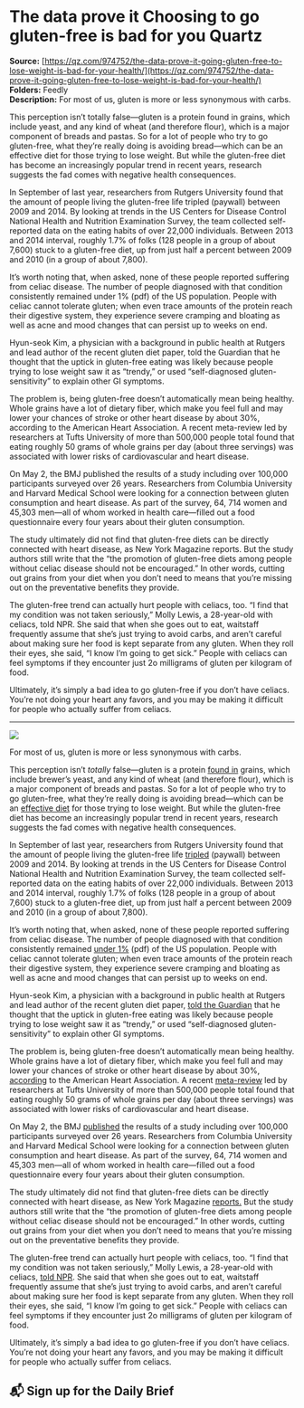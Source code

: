 # The data prove it Choosing to go gluten-free is bad for you Quartz

**Source:** [https://qz.com/974752/the-data-prove-it-going-gluten-free-to-lose-weight-is-bad-for-your-health/](https://qz.com/974752/the-data-prove-it-going-gluten-free-to-lose-weight-is-bad-for-your-health/)  
**Folders:** Feedly  
**Description:** For most of us, gluten is more or less synonymous with carbs.

This perception isn’t totally false—gluten is a protein found in grains, which include yeast, and any kind of wheat (and therefore flour), which is a major component of breads and pastas. So for a lot of people who try to go gluten-free, what they’re really doing is avoiding bread—which can be an effective diet for those trying to lose weight. But while the gluten-free diet has become an increasingly popular trend in recent years, research suggests the fad comes with negative health consequences.

In September of last year, researchers from Rutgers University found that the amount of people living the gluten-free life tripled (paywall) between 2009 and 2014. By looking at trends in the US Centers for Disease Control National Health and Nutrition Examination Survey, the team collected self-reported data on the eating habits of over 22,000 individuals. Between 2013 and 2014 interval, roughly 1.7% of folks (128 people in a group of about 7,600) stuck to a gluten-free diet, up from just half a percent between 2009 and 2010 (in a group of about 7,800).

It’s worth noting that, when asked, none of these people reported suffering from celiac disease. The number of people diagnosed with that condition consistently remained under 1% (pdf) of the US population. People with celiac cannot tolerate gluten; when even trace amounts of the protein reach their digestive system, they experience severe cramping and bloating as well as acne and mood changes that can persist up to weeks on end.

Hyun-seok Kim, a physician with a background in public health at Rutgers and lead author of the recent gluten diet paper, told the Guardian that he thought that the uptick in gluten-free eating was likely because people trying to lose weight saw it as “trendy,” or used “self-diagnosed gluten-sensitivity” to explain other GI symptoms.

The problem is, being gluten-free doesn’t automatically mean being healthy. Whole grains have a lot of dietary fiber, which make you feel full and may lower your chances of stroke or other heart disease by about 30%, according to the American Heart Association. A recent meta-review led by researchers at Tufts University of more than 500,000 people total found that eating roughly 50 grams of whole grains per day (about three servings) was associated with lower risks of cardiovascular and heart disease.

On May 2, the BMJ published the results of a study including over 100,000 participants surveyed over 26 years. Researchers from Columbia University and Harvard Medical School were looking for a connection between gluten consumption and heart disease. As part of the survey, 64, 714 women and 45,303 men—all of whom worked in health care—filled out a food questionnaire every four years about their gluten consumption.

The study ultimately did not find that gluten-free diets can be directly connected with heart disease, as New York Magazine reports. But the study authors still write that the “the promotion of gluten-free diets among people without celiac disease should not be encouraged.” In other words, cutting out grains from your diet when you don’t need to means that you’re missing out on the preventative benefits they provide.

The gluten-free trend can actually hurt people with celiacs, too. “I find that my condition was not taken seriously,” Molly Lewis, a 28-year-old with celiacs, told NPR. She said that when she goes out to eat, waitstaff frequently assume that she’s just trying to avoid carbs, and aren’t careful about making sure her food is kept separate from any gluten. When they roll their eyes, she said, “I know I’m going to get sick.” People with celiacs can feel symptoms if they encounter just 2o milligrams of gluten per kilogram of food.

Ultimately, it’s simply a bad idea to go gluten-free if you don’t have celiacs. You’re not doing your heart any favors, and you may be making it difficult for people who actually suffer from celiacs.


---

<div><div><div><picture><img src="https://qz.com/cdn-cgi/image/width=1024%2Cquality=85%2Cformat=auto/https://assets.qz.com/media/8db7205e2fadd724fcb3f5fb3e4c3e17.jpg"></picture></div><p>For most of us, gluten is more or less synonymous with carbs.</p></div><div><p>This perception isn’t <em>totally </em>false—gluten is a protein <a href="https://celiac.org/live-gluten-free/glutenfreediet/sources-of-gluten/">found in</a> grains, which include brewer’s yeast, and any kind of wheat (and therefore flour), which is a major component of breads and pastas. So for a lot of people who try to go gluten-free, what they’re really doing is avoiding bread—which can be an <a href="https://www.cureceliacdisease.org/wp-content/uploads/341_CDCFactSheets8_FactsFigures.pdf">effective diet</a> for those trying to lose weight. But while the gluten-free diet has become an increasingly popular trend in recent years, research suggests the fad comes with negative health consequences.</p></div><div><p>In September of last year, researchers from Rutgers University found that the amount of people living the gluten-free life <a href="http://jamanetwork.com/journals/jamainternalmedicine/article-abstract/2547202">tripled</a> (paywall) between 2009 and 2014. By looking at trends in the US Centers for Disease Control National Health and Nutrition Examination Survey, the team collected self-reported data on the eating habits of over 22,000 individuals. Between 2013 and 2014 interval, roughly 1.7% of folks (128 people in a group of about 7,600) stuck to a gluten-free diet, up from just half a percent between 2009 and 2010 (in a group of about 7,800).</p></div><div><p>It’s worth noting that, when asked, none of these people reported suffering from celiac disease. The number of people diagnosed with that condition consistently remained <a href="https://www.cureceliacdisease.org/wp-content/uploads/341_CDCFactSheets8_FactsFigures.pdf">under 1%</a> (pdf) of the US population. People with celiac cannot tolerate gluten; when even trace amounts of the protein reach their digestive system, they experience severe cramping and bloating as well as acne and mood changes that can persist up to weeks on end.</p></div><div><p>Hyun-seok Kim, a physician with a background in public health at Rutgers and lead author of the recent gluten diet paper, <a href="https://www.theguardian.com/society/2016/sep/06/gluten-free-eating-celiac-disease-marketing-trend-diet">told the Guardian</a> that he thought that the uptick in gluten-free eating was likely because people trying to lose weight saw it as “trendy,” or used “self-diagnosed gluten-sensitivity” to explain other GI symptoms.</p></div><div><p>The problem is, being gluten-free doesn’t automatically mean being healthy. Whole grains have a lot of dietary fiber, which make you feel full and may lower your chances of stroke or other heart disease by about 30%, <a href="http://www.heart.org/HEARTORG/HealthyLiving/HealthyEating/Nutrition/The-Greatness-of-Whole-Grains_UCM_455739_Article.jsp#.WQoYyFPyv-Y">according</a> to the American Heart Association. A recent <a href="http://journals.plos.org/plosone/article?id=10.1371/journal.pone.0175149">meta-review</a> led by researchers at Tufts University of more than 500,000 people total found that eating roughly 50 grams of whole grains per day (about three servings) was associated with lower risks of cardiovascular and heart disease.</p></div><div><p>On May 2, the BMJ <a href="http://www.bmj.com/content/357/bmj.j1892">published</a> the results of a study including over 100,000 participants surveyed  over 26 years. Researchers from Columbia University and Harvard Medical School were looking for a connection between gluten consumption and heart disease. As part of the survey, 64, 714 women and 45,303 men—all of whom worked in health care—filled out a food questionnaire every four years about their gluten consumption.</p></div><div><p>The study ultimately did not find that gluten-free diets can be directly connected with heart disease, as New York Magazine <a href="http://nymag.com/thecut/2017/05/dont-go-gluten-free-unless-you-have-celiac-disease-study.html">reports.</a> But the study authors still write that the “the promotion of gluten-free diets among people without celiac disease should not be encouraged.” In other words, cutting out grains from your diet when you don’t need to means that you’re missing out on the preventative benefits they provide.</p></div><div><p>The gluten-free trend can actually hurt people with celiacs, too. “I find that my condition was not taken seriously,” Molly Lewis, a 28-year-old with celiacs, <a href="http://www.npr.org/sections/thesalt/2015/01/14/375709527/gluten-free-craze-is-boon-and-bane-for-those-with-celiac-disease">told NPR</a>. She said that when she goes out to eat, waitstaff frequently assume that she’s just trying to avoid carbs, and aren’t careful about making sure her food is kept separate from any gluten. When they roll their eyes, she said, “I know I’m going to get sick.” People with celiacs can feel symptoms if they encounter just 2o milligrams of gluten per kilogram of food.</p></div><div><p>Ultimately, it’s simply a bad idea to go gluten-free if you don’t have celiacs. You’re not doing your heart any favors, and you may be making it difficult for people who actually suffer from celiacs.</p></div><div><h2>📬 Sign up for the Daily Brief</h2></div></div>